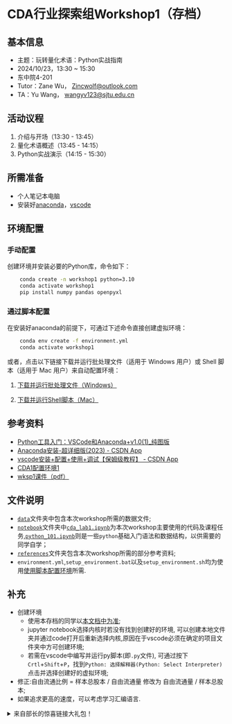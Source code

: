 # CDA行业探索组Workshop1（存档）

## 基本信息

- 主题：玩转量化术语：Python实战指南
- 2024/10/23，13:30 ~ 15:30
- 东中院4-201
- Tutor：Zane Wu， [Zincwolf@outlook.com](mailto:Zincwolf@outlook.com)
- TA：Yu Wang， [wangyv123@sjtu.edu.cn](mailto:wangyv123@sjtu.edu.cn)

## 活动议程

1. 介绍与开场（13:30 - 13:45）
2. 量化术语概述（13:45 - 14:15）
3. Python实战演示（14:15 - 15:30）

## 所需准备

- 个人笔记本电脑
- 安装好[anaconda]([https://](https://www.anaconda.com/))，[vscode](https://code.visualstudio.com/)

## 环境配置

### 手动配置

创建环境并安装必要的Python库，命令如下：

```bash
    conda create -n workshop1 python=3.10
    conda activate workshop1
    pip install numpy pandas openpyxl
```

### 通过脚本配置

在安装好anaconda的前提下，可通过下述命令直接创建虚拟环境：

```bash
    conda env create -f environment.yml
    conda activate workshop1
```

或者，点击以下链接下载并运行批处理文件（适用于 Windows 用户）或 Shell 脚本（适用于 Mac 用户）来自动配置环境：

1. <a href="./setup_environment.bat" download>下载并运行批处理文件（Windows）</a>

2. <a href="./setup_environment.sh" download>下载并运行Shell脚本（Mac）</a>

## 参考资料

- [Python工具入门：VSCode和Anaconda+v1.0(1)_纯图版](./references/Python工具入门：VSCode和Anaconda+v1.0(1)_纯图版.pdf)
- [Anaconda安装-超详细版(2023) -  CSDN App](https://blog.csdn.net/weixin_43412762/article/details/129599741?sharetype=blogdetail&shareId=129599741&sharerefer=APP&sharesource=2301_81346728&sharefrom=link)
- [vscode安装+配置+使用+调试【保姆级教程】 -  CSDN App](https://blog.csdn.net/weixin_60915103/article/details/131617196?sharetype=blogdetail&shareId=131617196&sharerefer=APP&sharesource=2301_81346728&sharefrom=link)
- [CDA1配置环境1](./references/CDA1配置环境1.pdf)
- [wksp1课件（pdf）](./references/wksp1.pdf)

## 文件说明

- [`data`](./data)文件夹中包含本次workshop所需的数据文件;
- [`notebook`](./notebook)文件夹中[`cda_lab1.ipynb`](./notebook/cda_lab1.ipynb)为本次workshop主要使用的代码及课程任务,[`python_101.ipynb`](./notebook/python_101.ipynb)则是一些`python`基础入门语法和数据结构，以供需要的同学自学；
- [`references`](./references)文件夹包含本次workshop所需的部分参考资料;
- `environment.yml`,`setup_environment.bat`以及`setup_environment.sh`均为使用[使用脚本配置环境](#通过脚本配置)所需.

## 补充

- 创建环境
  - 使用本存档的同学以[本文档中为准](#手动配置);
  - jupyter notebook选择内核时若没有找到创建好的环境, 可以创建本地文件夹并通过code打开后重新选择内核,原因在于vscode必须在确定的项目文件夹中方可创建环境;
  - 若需在vscode中编写并运行py脚本(即`.py`文件), 可通过按下`Crtl`+`Shift`+`P`，找到`Python: 选择解释器(Python: Select Interpreter)`点击并选择创建好的虚拟环境;
- 修正:自由流通比例 = 样本总股本 / 自由流通量 修改为 自由流通量 / 样本总股本;
- 如果追求更高的速度，可以考虑学习汇编语言.

<details>
<summary>来自部长的惊喜链接大礼包！</summary>

- [量化金融岗位介绍](https://sme.cuhk.edu.cn/article/2112)
- [量化金融求职准备](https://sme.cuhk.edu.cn/article/2119)
- [Quant Firm Guide](https://www.thewallstreetquants.com/firm-list)
- [中证1000指数 (000852)](https://www.csindex.com.cn/#/indices/family/detail?indexCode=000852)
- [3小时快学期权（第二版）](https://book.douban.com/subject/35076061/)
- [华尔街见闻：高频量化交易手续费或提升9倍至1元，将挤压部分高频策略空间](https://wallstreetcn.com/articles/3721499#)
- [Figgie](https://www.figgie.com)
- [BigQuant](https://bigquant.com/wiki/doc/5a695bqm44cb5by55ocn44cb5rex5bqm44cb6zug5lit5bqm77ya5bi46keb6auy6akr5zug5a2q5yk5oyh5qch6yc76l6r-zmH0YGSf6P)

</details>
